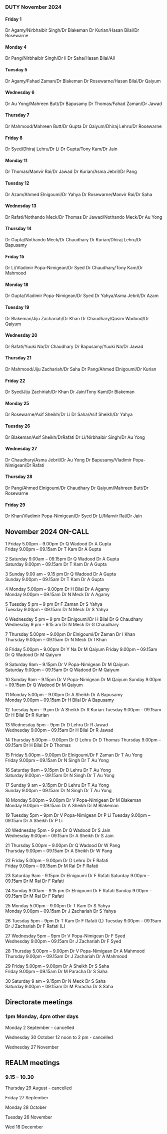 

### DUTY November 2024

#### Friday 1
Dr Agamy/Nirbhaibir Singh/Dr Blakeman
Dr Kurian/Hasan Bilal/Dr Rosewarne

#### Monday 4
Dr Pang/Nirbhaibir Singh/Dr li
Dr Saha/Hasan Bilal/All

#### Tuesday 5
Dr Agamy/Fahad Zaman/Dr Blakeman
Dr Rosewarne/Hasan Bilal/Dr Qaiyum

#### Wednesday 6
Dr Au Yong/Mahreen Butt/Dr Bapusamy
Dr Thomas/Fahad Zaman/Dr Jawad

#### Thursday 7
Dr Mahmood/Mahreen Butt/Dr Gupta
Dr Qaiyum/Dhiraj Lehru/Dr Rosewarne

#### Friday 8
Dr Syed/Dhiraj Lehru/Dr Li
Dr Gupta/Tony Kam/Dr Jain

#### Monday 11
Dr Thomas/Manvir Rai/Dr Jawad
Dr Kurian/Asma Jebril/Dr Pang

#### Tuesday 12
Dr Azam/Ahmed Elnigoumi/Dr Yahya
Dr Rosewarne/Manvir Rai/Dr Saha

#### Wednesday 13
Dr Rafati/Nothando Meck/Dr Thomas
Dr Jawad/Nothando Meck/Dr Au Yong

#### Thursday 14
Dr Gupta/Nothando Meck/Dr Chaudhary
Dr Kurian/Dhiraj Lehru/Dr Bapusamy

#### Friday 15
Dr Li/Vladimir Popa-Nimigean/Dr Syed
Dr Chaudhary/Tony Kam/Dr Mahmood

#### Monday 18
Dr Gupta/Vladimir Popa-Nimigean/Dr Syed
Dr Yahya/Asma Jebril/Dr Azam

#### Tuesday 19
Dr Blakeman/Jiju Zachariah/Dr Khan
Dr Chaudhary/Qasim Wadood/Dr Qaiyum

#### Wednesday 20
Dr Rafati/Yuuki Na/Dr Chaudhary
Dr Bapusamy/Yuuki Na/Dr Jawad

#### Thursday 21
Dr Mahmood/Jiju Zachariah/Dr Saha
Dr Pang/Ahmed Elnigoumi/Dr Kurian

#### Friday 22
Dr Syed/Jiju Zachiriah/Dr Khan
Dr Jain/Tony Kam/Dr Blakeman

#### Monday 25
Dr Rosewarne/Asif Sheikh/Dr Li
Dr Saha/Asif Sheikh/Dr Yahya

#### Tuesday 26
Dr Blakeman/Asif Sheikh/DrRafati
Dr Li/Nirbhaibir Singh/Dr Au Yong

#### Wednesday 27
Dr Chaudhary/Asma Jebril/Dr Au Yong
Dr Bapusamy/Vladimir Popa-Nimigean/Dr Rafati

#### Thursday 28
Dr Pang/Ahmed Elnigoumi/Dr Chaudhary
Dr Qaiyum/Mahreen Butt/Dr Rosewarne

#### Friday 29
Dr Khan/Vladimir Popa-Nimigean/Dr Syed
Dr Li/Manvir Rai/Dr Jain


## November 2024 ON-CALL

1	Friday 5.00pm – 9.00pm		Dr Q Wadood 	Dr A Gupta	
	Friday 9.00pm – 09.15am		Dr T Kam	Dr A Gupta	
 
2	Saturday 9.00am – 09.15pm	Dr Q Wadood	Dr A Gupta	
	Saturday 9.00pm – 09.15am	Dr T Kam	Dr A Gupta	
 
3	Sunday 9.00 am – 9.15 pm	Dr Q Wadood	Dr A Gupta	
	Sunday 9.00pm – 09.15am		Dr T Kam	Dr A Gupta	
 
4	Monday 5.00pm – 9.00pm		Dr H Bilal	Dr A Agamy 	
	Monday 9.00pm – 09.15am		Dr N Meck	Dr A Agamy	
 
5	Tuesday 5 pm – 9 pm		Dr F Zaman	Dr S Yahya	
	Tuesday 9.00pm – 09.15am	Dr N Meck	Dr S Yahya	
 
6	Wednesday 5 pm – 9 pm		Dr Elnigoumi/Dr H Bilal		Dr G Chaudhary	
	Wednesday 9 pm - 9.15 am	Dr N Meck	Dr G Chaudhary	
 
7	Thursday 5.00pm – 9.00pm	Dr Elnigoumi/Dr Zaman	Dr I Khan	
	Thursday 9.00pm – 09.15am	Dr N Meck 		Dr I Khan	
 
8	Friday 5.00pm – 9.00pm		Dr Y Na		Dr M Qaiyum
	Friday 9.00pm – 09.15am		Dr Q Wadood 	Dr M Qaiyum
 
9	Saturday 9am – 9.15pm		Dr V Popa-Nimigean	Dr M Qaiyum 	
	Saturday 9.00pm – 09.15am	Dr Q Wadood 		Dr M Qaiyum	
 
10	Sunday 9am – 9.15pm		Dr V Popa-Nimigean 	Dr M Qaiyum	
	Sunday 9.00pm – 09.15am		Dr Q Wadood 		Dr M Qaiyum	
 
11	Monday 5.00pm – 9.00pm		Dr A Sheikh	Dr A Bapusamy 	
	Monday 9.00pm – 09.15am		Dr H Bilal	Dr A Bapusamy	
 
12	Tuesday 5pm – 9 pm 		Dr A Sheikh	Dr R Kurian	
	Tuesday 9.00pm – 09.15am	Dr H Bilal	Dr R Kurian	
 
13	Wednesday 5pm – 9pm		Dr D Lehru	Dr R Jawad	
	Wednesday 9.00pm – 09.15am	Dr H Bilal	Dr R Jawad	
 
14	Thursday 5.00pm – 9.00pm	Dr D Lehru	Dr D Thomas	
	Thursday 9.00pm – 09.15am	Dr H Bilal	Dr D Thomas	
 
15	Friday 5.00pm – 9.00pm		Dr Elnigoumi/Dr F Zaman		Dr T Au Yong	
	Friday 9.00pm – 09.15am		Dr N Singh			Dr T Au Yong	
 
16	Saturday 9am – 9.15pm		Dr D Lehru	Dr T Au Yong	
	Saturday 9.00pm – 09.15am	Dr N Singh	Dr T Au Yong	
 
17	Sunday 9 am – 9.15pm		Dr D Lehru	Dr T Au Yong	
	Sunday 9.00pm – 09.15am		Dr N Singh	Dr T Au Yong	
 
18	Monday 5.00pm – 9.00pm		Dr V Popa-Nimigean 	Dr M Blakeman 	
	Monday 9.00pm – 09.15am		Dr A Sheikh		Dr M Blakeman
 
19	Tuesday 5pm – 9pm		Dr V Popa-Nimigean	Dr P Li	
	Tuesday 9.00pm – 09.15am	Dr A Sheikh		Dr P Li	
 
20	Wednesday 5pm - 9 pm		Dr Q Wadood	Dr S Jain 	
	Wednesday 9.00pm – 09.15am	Dr A Sheikh	Dr S Jain	
 
21	Thursday 5.00pm – 9.00pm	Dr Q Wadood	Dr W Pang	
	Thursday 9.00pm – 09.15am	Dr A Sheikh	Dr W Pang	
 
22	Friday 5.00pm – 9.00pm		Dr D Lehru	Dr F Rafati 	
	Friday 9.00pm – 09.15am		Dr M Rai	Dr F Rafati	
 
23	Saturday 9am - 9.15pm		Dr Elnigoumi	Dr F Rafati	
	Saturday 9.00pm – 09.15am	Dr M Rai	Dr F Rafati	
 
24	Sunday 9.00am - 9.15 pm		Dr Elnigoumi	Dr F Rafati	
	Sunday 9.00pm – 09.15am		Dr M Rai	Dr F Rafati	
 
25	Monday 5.00pm – 9.00pm		Dr T Kam	Dr S Yahya 	
	Monday 9.00pm – 09.15am		Dr J Zachariah	Dr S Yahya	
 
26	Tuesday 5pm – 9pm		Dr T Kam	Dr F Rafati (L)	
	Tuesday 9.00pm – 09.15am	Dr J Zachariah	Dr F Rafati (L)	
 
27	Wednesday 5pm – 9pm		Dr V Popa-Nimigean 	Dr F Syed	
	Wednesday 9.00pm – 09.15am	Dr J Zachariah		Dr F Syed	
 
28	Thursday 5.00pm – 9.00pm	Dr V Popa-Nimigean	Dr A Mahmood	
	Thursday 9.00pm – 09.15am	Dr J Zachariah		Dr A Mahmood	
 
29	Friday 5.00pm – 9.00pm		Dr A Sheikh	Dr S Saha	
	Friday 9.00pm – 09.15am		Dr M Paracha	Dr S Saha	
 
30	Saturday 9 am – 9.15pm		Dr N Meck	Dr S Saha	
	Saturday 9.00pm – 09.15am	Dr M Paracha	Dr S Saha
 


## Directorate meetings  
### 1pm Monday, 4pm other days

Monday 2 September - cancelled

Wednesday 30 October 12 noon to 2 pm - cancelled

Wednesday 27 November

## REALM meetings
### 9.15 – 10.30

Thursday 29 August	- cancelled

Friday 27 September

Monday 28 October  

Tuesday 26 November		

Wed 18 December	




